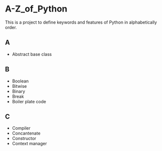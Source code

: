 # A-Z_of_Python

This is a project to define keywords and features of Python in alphabetically order.

## A
- Abstract base class

## B 
- Boolean
- Bitwise
- Binary
- Break
- Boiler plate code

## C
- Compiler
- Concantenate
- Constructor
- Context manager

